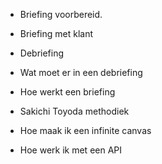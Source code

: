 - Briefing voorbereid.
- Briefing met klant
- Debriefing

- Wat moet er in een debriefing
- Hoe werkt een briefing
- Sakichi Toyoda methodiek

- Hoe maak ik een infinite canvas
- Hoe werk ik met een API
